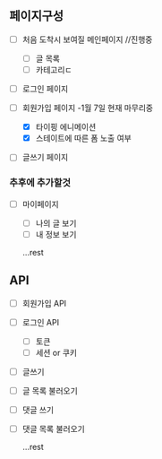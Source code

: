 ## 페이지구성

- [ ] 처음 도착시 보여질 메인페이지
      //진행중

  - [ ] 글 목록
  - [ ] 카테고리ㄷ

- [ ] 로그인 페이지 
- [ ] 회원가입 페이지 -1월 7일 현재 마무리중  
  -[X] 타이핑 에니메이션  
  -[X] 스테이트에 따른 폼 노출 여부
- [ ] 글쓰기 페이지

### 추후에 추가할것

- [ ] 마이페이지

  - [ ] 나의 글 보기
  - [ ] 내 정보 보기

  ...rest

## API

- [ ] 회원가입 API
- [ ] 로그인 API
  - [ ] 토큰
  - [ ] 세션 or 쿠키
- [ ] 글쓰기
- [ ] 글 목록 불러오기
- [ ] 댓글 쓰기
- [ ] 댓글 목록 불러오기

  ...rest

